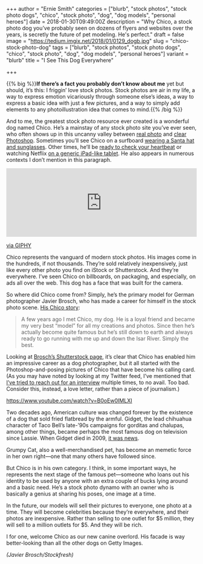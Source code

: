 +++
author = "Ernie Smith"
categories = ["blurb", "stock photos", "stock photo dogs", "chico", "stock photo", "dog", "dog models", "personal heroes"]
date = 2018-01-30T09:49:00Z
description = "Why Chico, a stock photo dog you’ve probably seen on dozens of flyers and websites over the years, is secretly the future of pet modeling. He's perfect."
draft = false
image = "https://tedium.imgix.net/2018/01/0129_dogb.jpg"
slug = "chico-stock-photo-dog"
tags = ["blurb", "stock photos", "stock photo dogs", "chico", "stock photo", "dog", "dog models", "personal heroes"]
variant = "blurb"
title = "I See This Dog Everywhere"

+++

{{% big %}}**If there’s a fact you probably don’t know about me** yet but should, it’s this: I friggin’ love stock photos. Stock photos are air in my life, a way to express emotion vicariously through someone else’s ideas, a way to express a basic idea with just a few pictures, and a way to simply add elements to any photoillustration idea that comes to mind.{{% /big %}}

And to me, the greatest stock photo resource ever created is a wonderful dog named Chico. He’s a mainstay of any stock photo site you’ve ever seen, who often shows up in this uncanny valley between [real photo](https://www.gettyimages.com/license/140050257) and [clear Photoshop](https://www.gettyimages.com/license/896892050). Sometimes you’ll see Chico on a surfboard [wearing a Santa hat and sunglasses](https://www.gettyimages.com/license/896897254). Other times, he’ll be [ready to check your heartbeat](https://www.gettyimages.com/license/141103462) or watching Netflix [on a generic iPad-like tablet](https://www.gettyimages.com/license/177094527). He also appears in numerous contexts I don’t mention in this paragraph.

<div style="width:100%;height:0;padding-bottom:36%;position:relative;"><iframe src="https://giphy.com/embed/xUOwGi4N2C8bus3LYk" width="100%" height="100%" style="position:absolute" frameBorder="0" class="giphy-embed" allowFullScreen></iframe></div><p><a href="https://giphy.com/gifs/dogs-internet-stock-photos-xUOwGi4N2C8bus3LYk">via GIPHY</a></p>

Chico represents the vanguard of modern stock photos. His images come in the hundreds, if not thousands. They’re sold relatively inexpensively, just like every other photo you find on iStock or Shutterstock. And they’re everywhere. I’ve seen Chico on billboards, on packaging, and especially, on ads all over the web. This dog has a face that was built for the camera.

So where did Chico come from? Simply, he’s the primary model for German photographer Javier Brosch, who has made a career for himself in the stock photo scene. [His Chico story](http://javierbrosch.com/me):

> A few years ago I met Chico, my dog. He is a loyal friend and became my very best “model” for all my creations and photos. Since then he’s actually become quite famous but he’s still down to earth and always ready to go running with me up and down the Isar River. Simply the best.

Looking at [Brosch’s Shutterstock page](https://www.shutterstock.com/g/damedeeso), it’s clear that Chico has enabled him an impressive career as a dog photographer, but it all started with the Photoshop-and-posing pictures of Chico that have become his calling card. (As you may have noted by looking at my Twitter feed, I’ve mentioned that [I’ve tried to reach out for an interview](https://twitter.com/ShortFormErnie/status/955471342270406656) multiple times, to no avail. Too bad. Consider this, instead, a love letter, rather than a piece of journalism.)

https://www.youtube.com/watch?v=B0oEw0IMLXI

Two decades ago, American culture was changed forever by the existence of a dog that sold fried flatbread by the armful. Gidget, the lead chihuahua  character of Taco Bell’s late-’90s campaigns for gorditas and chalupas, among other things, became perhaps the most famous dog on television since Lassie. When Gidget died in 2009, [it was news](http://www.cnn.com/2009/SHOWBIZ/TV/07/23/taco.bell.dog.dies/index.html).

Grumpy Cat, also a well-merchandised pet, has become an memetic force in her own right—one that many others have followed since.

But Chico is in his own category. I think, in some important ways, he represents the next stage of the famous pet—someone who loans out his identity to be used by anyone with an extra couple of bucks lying around and a basic need. He’s a stock photo dynamo with an owner who is basically a genius at sharing his poses, one image at a time.

In the future, our models will sell their pictures to everyone, one photo at a time. They will become celebrities because they’re everywhere, and their photos are inexpensive. Rather than selling to one outlet for $5 million, they will sell to a million outlets for $5. And they will be rich.

I for one, welcome Chico as our new canine overlord. His facade is way better-looking than all the other dogs on Getty Images.

*(Javier Brosch/Stockfresh)*